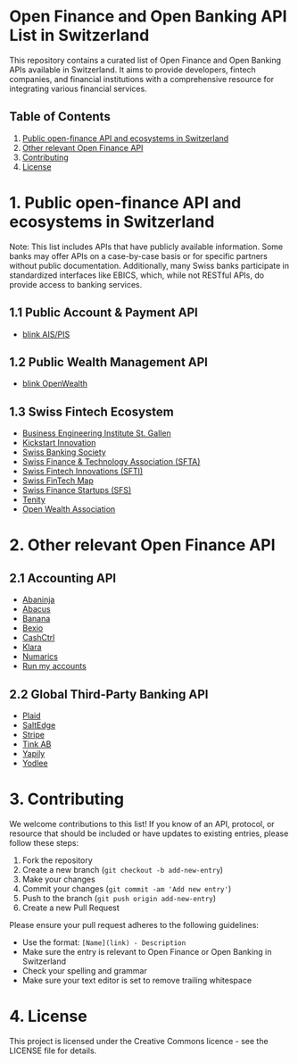 # Open Finance and Open Banking API List in Switzerland

This repository contains a curated list of Open Finance and Open Banking APIs available in Switzerland. It aims to provide developers, fintech companies, and financial institutions with a comprehensive resource for integrating various financial services.

## Table of Contents

1. [Public open-finance API and ecosystems in Switzerland](#1-public-open-finance-api-and-ecosystems-in-switzerland)
2. [Other relevant Open Finance API](#2-other-relevant-open-finance-api)
3. [Contributing](#3-contributing)
4. [License](#4-license)

# 1. Public open-finance API and ecosystems in Switzerland

Note: This list includes APIs that have publicly available information. Some banks may offer APIs on a case-by-case basis or for specific partners without public documentation. Additionally, many Swiss banks participate in standardized interfaces like EBICS, which, while not RESTful APIs, do provide access to banking services.

## 1.1 Public Account & Payment API

* [blink AIS/PIS](https://docs.blink.six-group.com/docs/category/account-and-payment-services)

## 1.2 Public Wealth Management API

* [blink OpenWealth](https://docs.blink.six-group.com/docs/category/openwealth)

## 1.3 Swiss Fintech Ecosystem

* [Business Engineering Institute St. Gallen](https://www.bei-sg.ch/)
* [Kickstart Innovation](https://www.kickstart-innovation.com/)
* [Swiss Banking Society](https://www.swissbanking.ch/)
* [Swiss Finance & Technology Association (SFTA)](https://swissfinte.ch/)
* [Swiss Fintech Innovations (SFTI)](https://swissfintechinnovations.ch/)
* [Swiss FinTech Map](https://fintechmap.ch/)
* [Swiss Finance Startups (SFS)](https://swissfinancestartups.com/)
* [Tenity](https://www.tenity.com/)
* [Open Wealth Association](https://openwealth.ch/)

# 2. Other relevant Open Finance API

## 2.1 Accounting API

* [Abaninja](https://abaninja.ch/apidocs/)
* [Abacus](https://apihub.abacus.ch/)
* [Banana](https://www.banana.ch/doc/en/node/4714)
* [Bexio](https://docs.bexio.com/)
* [CashCtrl](https://app.cashctrl.com/static/help/en/api/index.html#intro)
* [Klara](https://api.klara.ch/docs)
* [Numarics](https://www.numarics.com/en/api-referenz)
* [Run my accounts](https://www.runmyaccounts.ch/support-artikel/run-my-accounts-restful-api/)

## 2.2 Global Third-Party Banking API

* [Plaid](https://plaid.com/docs/)
* [SaltEdge](https://docs.saltedge.com/)
* [Stripe](https://docs.stripe.com/api)
* [Tink AB](https://docs.tink.com/api-introduction)
* [Yapily](https://docs.yapily.com/api/reference/)
* [Yodlee](https://developer.yodlee.com/api)

# 3. Contributing

We welcome contributions to this list! If you know of an API, protocol, or resource that should be included or have updates to existing entries, please follow these steps:

1. Fork the repository
2. Create a new branch (`git checkout -b add-new-entry`)
3. Make your changes
4. Commit your changes (`git commit -am 'Add new entry'`)
5. Push to the branch (`git push origin add-new-entry`)
6. Create a new Pull Request

Please ensure your pull request adheres to the following guidelines:

* Use the format: `[Name](link) - Description`
* Make sure the entry is relevant to Open Finance or Open Banking in Switzerland
* Check your spelling and grammar
* Make sure your text editor is set to remove trailing whitespace

# 4. License

This project is licensed under the Creative Commons licence - see the LICENSE file for details.

